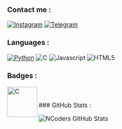 ### Contact me :

[![Instagram](https://img.shields.io/badge/INSTAGRAM-%3E-orange?style=for-the-badge&logo=instagram)](https://instagram.com/nyek_)
[![Telegram](https://img.shields.io/badge/TELEGRAM-%3E-blue?style=for-the-badge&logo=telegram)](https://t.me/maHamma)
### Languages :

[![Python](https://img.shields.io/badge/-PYTHON-9cf?style=for-the-badge&logo=python)](https://www.python.org)
![C](https://img.shields.io/badge/-C/C++-blue?style=for-the-badge&logo=c%2B%2B)
![Javascript](https://img.shields.io/badge/-JAVASCRIPT-red?style=for-the-badge&logo=javascript)
![HTML5](https://img.shields.io/badge/-HTML5-pink?style=for-the-badge&logo=html5&logoColor=black)

<!--<img align="left" alt="JavaScript" width="34px" src="images/logo/javascript.png" />
<img align="left" alt="Python" width="34px" src="images/logo/python.png" />
<img align="left" alt="C" width="34px" src="images/logo/c.png" />
<img align="left" alt="HTML" width="34px" src="images/logo/html.png" />-->
<!-- [<img align="left" alt="codeSTACKr | Instagram" width="22px" src="https://cdn.jsdelivr.net/npm/simple-icons@v3/icons/instagram.svg" />][instagram]-->

[telegram]: https://t.me/maHamma
[instagram]: https://instagram.com/nyek_
### Badges :

<img align="left" alt="C" width="70px" src="https://www.holopin.io/_next/image?url=https%3A%2F%2Fassets.holopin.io%2FeyJidWNrZXQiOiJob2xvcGluLWFzc2V0cyIsImtleSI6ImFzc2V0cy9jbDhlcTN6OWMwMzU3MDlsM2Z4OTluOHg2IiwiZWRpdHMiOnsicm90YXRlIjpudWxsfX0%3D&w=1920&q=75" />
<br></br>
### GitHub Stats :

![NCoders GitHub Stats](https://github-readme-stats.vercel.app/api?username=Hamma-nyk&icon_color=ffd000&hide_title=true&text_color=abf8ff&hide=stars&show_icons=true&bg_color=404040&theme=gruvbox&hide_border=true&title_color=ffffff)
<!---
Hamma-nyk/Hamma-nyk is a ✨ special ✨ repository because its `README.md` (this file) appears on your GitHub profile.
You can click the Preview link to take a look at your changes.
--->

